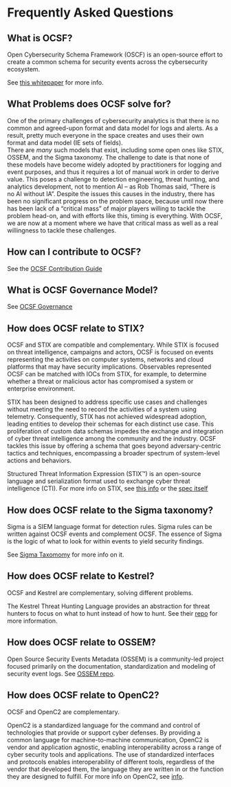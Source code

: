 # Frequently Asked Questions

## What is OCSF?
Open Cybersecurity Schema Framework (OSCF)
is an open-source effort to create a common schema
for security events across the cybersecurity ecosystem.

See [this whitepaper](https://github.com/ocsf/ocsf-docs/blob/main/Understanding%20OCSF.pdf)
for more info.

## What Problems does OCSF solve for?
One of the primary challenges of cybersecurity analytics
is that there is no common and agreed-upon format
and data model for logs and alerts.
As a result, pretty much everyone in the space creates
and uses their own format and data model
(IE sets of fields).  
There are *many* such models that exist,
including some open ones like
STIX, OSSEM, and the Sigma taxonomy.
The challenge to date is that none of these
models have become widely adopted by practitioners
for logging and event purposes,
and thus it requires a lot of manual work
in order to derive value.
This poses a challenge to
detection engineering, threat hunting,
and analytics development,
not to mention AI – as Rob Thomas said,
“There is no AI without IA”.
Despite the issues this causes in the industry,
there has been no significant progress on the problem space,
because until now there has been lack of a “critical mass”
of major players willing to tackle the problem head-on, and
with efforts like this, timing is everything.
With OCSF,
we are now at a moment where we have 
that critical mass as well
as a real willingness to tackle these challenges.

## How can I contribute to OCSF?
See the
[OCSF Contribution Guide](https://github.com/ocsf/ocsf-schema/blob/main/CONTRIBUTING.md)

## What is OCSF Governance Model?
See [OCSF Governance](https://github.com/ocsf/governance/blob/main/Governance.md)

## How does OCSF relate to STIX?
OCSF and STIX are compatible and complementary.  While STIX is focused on threat intelligence, campaigns and actors, OCSF is focused on events representing the activities on computer systems, networks and cloud platforms that may have security implications.  Observables represented OCSF can be matched with IOCs from STIX, for example, to determine whether a threat or malicious actor has compromised a system or enterprise environment.

STIX has been designed to address specific use cases and challenges without meeting the need to record the activities of a system using telemetry. Consequently, STIX has not achieved widespread adoption, leading entities to develop their schemas for each distinct use case. This proliferation of custom data schemas impedes the exchange and integration of cyber threat intelligence among the community and the industry. OCSF tackles this issue by offering a schema that goes beyond adversary-centric tactics and techniques, encompassing a broader spectrum of system-level actions and behaviors.

Structured Threat Information Expression (STIX™) is an open-source language and serialization format used to exchange cyber threat intelligence (CTI). For more info on STIX, see [this info](https://oasis-open.github.io/cti-documentation/stix/intro.html) or the [spec itself](https://docs.oasis-open.org/cti/stix/v2.1/csprd01/stix-v2.1-csprd01.html)

## How does OCSF relate to the Sigma taxonomy?
Sigma is a SIEM language format for detection rules.
Sigma rules can be written against OCSF events and complement OCSF.  The
essence of Sigma is the logic of what to look for
within events to yield security findings.

See
[Sigma Taxomomy](https://github.com/SigmaHQ/sigma/wiki/Taxonomy)
for more info on it.

## How does OCSF relate to Kestrel?
OCSF and Kestrel are complementary, solving different problems.

The Kestrel Threat Hunting Language
provides an abstraction for threat hunters
to focus on what to hunt instead of how to hunt.
See their
[repo](https://github.com/opencybersecurityalliance/kestrel-lang)
for more information.
 
## How does OCSF relate to OSSEM?

Open Source Security Events Metadata (OSSEM)
is a community-led project focused
primarily on the documentation,
standardization and modeling of security event logs.
See [OSSEM repo](https://github.com/OTRF/OSSEM).

## How does OCSF relate to OpenC2?
OCSF and OpenC2 are complementary.

OpenC2 is a standardized language
for the command and control of technologies
that provide or support cyber defenses.
By providing a common language
for machine-to-machine communication,
OpenC2 is vendor and application agnostic,
enabling interoperability
across a range of cyber security tools and applications.
The use of standardized interfaces and protocols
enables interoperability of different tools,
regardless of the vendor that developed them,
the language they are written in
or the function they are designed to fulfill.
For more info on OpenC2, see
[info](https://openc2.org/).


